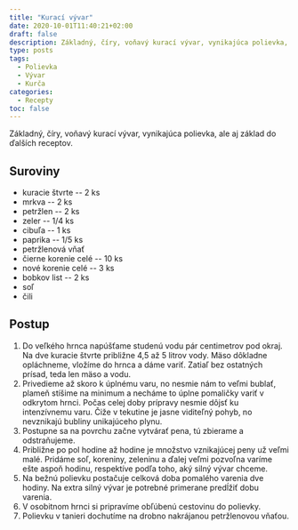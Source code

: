 ```yaml
---
title: "Kurací vývar"
date: 2020-10-01T11:40:21+02:00
draft: false
description: Základný, číry, voňavý kurací vývar, vynikajúca polievka, ale aj základ do ďalších receptov.
type: posts
tags:
  - Polievka
  - Vývar
  - Kurča
categories:
  - Recepty
toc: false
---
```


Základný, číry, voňavý kurací vývar, vynikajúca polievka, ale aj základ do ďalších receptov.

## Suroviny

- kuracie štvrte -- 2 ks
- mrkva -- 2 ks
- petržlen -- 2 ks
- zeler -- 1/4 ks
- cibuľa -- 1 ks
- paprika -- 1/5 ks
- petržlenová vňať
- čierne korenie celé -- 10 ks
- nové korenie celé -- 3 ks
- bobkov list -- 2 ks
- soľ
- čili

## Postup

1. Do veľkého hrnca napúšťame studenú vodu pár centimetrov pod okraj. Na dve kuracie štvrte približne 4,5 až 5 litrov vody. Mäso dôkladne opláchneme, vložíme do hrnca a dáme variť. Zatiaľ bez ostatných prísad, teda len mäso a vodu.
2. Privedieme až skoro k úplnému varu, no nesmie nám to veľmi bublať, plameň stíšime na minimum a necháme to úplne pomaličky variť v odkrytom hrnci. Počas celej doby prípravy nesmie dôjsť ku intenzívnemu varu. Čiže v tekutine je jasne viditeľný pohyb, no nevznikajú bubliny unikajúceho plynu.
3. Postupne sa na povrchu začne vytvárať pena, tú zbierame a odstraňujeme. 
4. Približne po pol hodine až hodine je množstvo vznikajúcej peny už veľmi malé. Pridáme soľ, koreniny, zeleninu a ďalej veľmi pozvoľna varíme ešte aspoň hodinu, respektíve podľa toho, aký silný vývar chceme.
5. Na bežnú polievku postačuje celková doba pomalého varenia dve hodiny. Na extra silný vývar je potrebné primerane predĺžiť dobu varenia.
6. V osobitnom hrnci si pripravíme obľúbenú cestovinu do polievky.
7. Polievku v tanieri dochutíme na drobno nakrájanou petržlenovou vňaťou.
